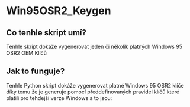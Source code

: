 # Win95OSR2_Keygen
## Co tenhle skript umí?
Tenhle skript dokáže vygenerovat jeden či několik platných Windows 95 OSR2 OEM Klíčů  
## Jak to funguje?  
Tenhle Python skript dokáže vygenerovat platné Windows 95 OSR2 klíče díky tomu že je generuje pomocí předdefinovaných pravidel klíčů které platili pro tehdejší verze Windows a to jsou:  
